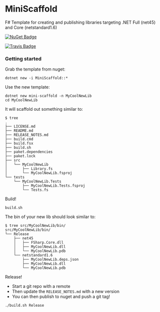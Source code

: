 # MiniScaffold
F# Template for creating and publishing libraries targeting .NET Full (net45) and Core (netstandard1.6)

[![NuGet Badge](https://img.shields.io/nuget/vpre/MiniScaffold.svg)](https://www.nuget.org/packages/MiniScaffold/)

[![Travis Badge](https://travis-ci.org/TheAngryByrd/MiniScaffold.svg?branch=master)](https://travis-ci.org/TheAngryByrd/MiniScaffold)


### Getting started

Grab the template from nuget:

```
dotnet new -i MiniScaffold::*
```

Use the new template:

```
dotnet new mini-scaffold -n MyCoolNewLib
cd MyCoolNewLib
```

It will scaffold out something similar to:

```
$ tree
.
├── LICENSE.md
├── README.md
├── RELEASE_NOTES.md
├── build.cmd
├── build.fsx
├── build.sh
├── paket.dependencies
├── paket.lock
├── src
│   └── MyCoolNewLib
│       ├── Library.fs
│       └── MyCoolNewLib.fsproj
└── tests
    └── MyCoolNewLib.Tests
        ├── MyCoolNewLib.Tests.fsproj
        └── Tests.fs
```

Build!

```
build.sh
```

The bin of your new lib should look similar to:

```
$ tree src/MyCoolNewLib/bin/
src/MyCoolNewLib/bin/
└── Release
    ├── net45
    │   ├── FSharp.Core.dll
    │   ├── MyCoolNewLib.dll
    │   └── MyCoolNewLib.pdb
    └── netstandard1.6
        ├── MyCoolNewLib.deps.json
        ├── MyCoolNewLib.dll
        └── MyCoolNewLib.pdb

```
Release!
* Start a git repo with a remote
* Then update the `RELEASE_NOTES.md` with a new version 
* You can then publish to nuget and push a git tag!   

```
./build.sh Release
```

